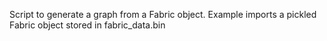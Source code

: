 Script to generate a graph from a Fabric object.
Example imports a pickled Fabric object stored in fabric_data.bin